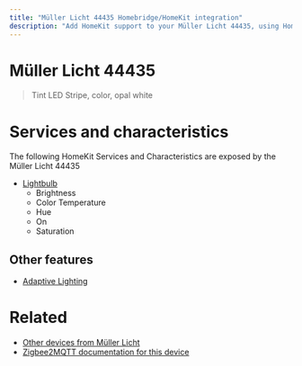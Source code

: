 ```yaml
---
title: "Müller Licht 44435 Homebridge/HomeKit integration"
description: "Add HomeKit support to your Müller Licht 44435, using Homebridge, Zigbee2MQTT and homebridge-z2m."
---
```

<!---
This file has been GENERATED using src/docgen/docgen.ts
DO NOT EDIT THIS FILE MANUALLY!
-->
# Müller Licht 44435
> Tint LED Stripe, color, opal white


# Services and characteristics
The following HomeKit Services and Characteristics are exposed by
the Müller Licht 44435

* [Lightbulb](../../light.md)
  * Brightness
  * Color Temperature
  * Hue
  * On
  * Saturation

## Other features
* [Adaptive Lighting](../../light.md)

# Related
* [Other devices from Müller Licht](../index.md#muller_licht)
* [Zigbee2MQTT documentation for this device](https://www.zigbee2mqtt.io/devices/44435.html)